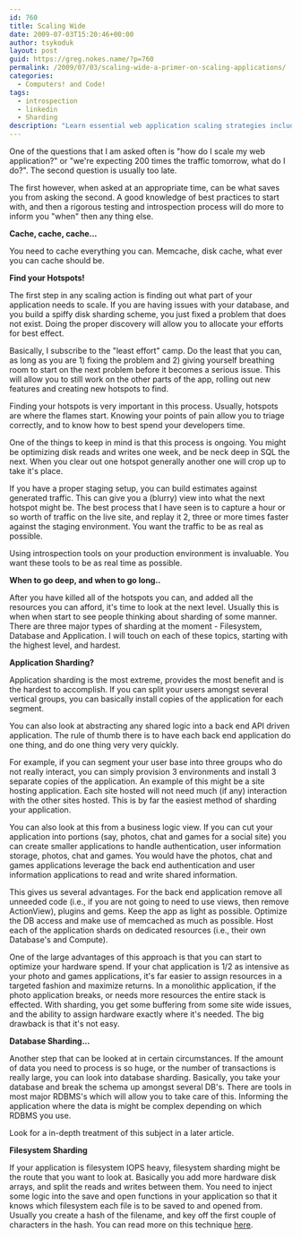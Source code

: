 ```yaml
---
id: 760
title: Scaling Wide
date: 2009-07-03T15:20:46+00:00
author: tsykoduk
layout: post
guid: https://greg.nokes.name/?p=760
permalink: /2009/07/03/scaling-wide-a-primer-on-scaling-applications/
categories:
  - Computers! and Code!
tags:
  - introspection
  - linkedin
  - Sharding
description: "Learn essential web application scaling strategies including caching techniques, hotspot identification, and the least-effort approach to handle traffic spikes effectively."
---
```

One of the questions that I am asked often is "how do I scale my web application?" or "we're expecting 200 times the traffic tomorrow, what do I do?". The second question is usually too late.



The first however, when asked at an appropriate time, can be what saves you from asking the second. A good knowledge of best practices to start with, and then a rigorous testing and introspection process will do more to inform you "when" then any thing else.



<strong>Cache, cache, cache...</strong>



You need to cache everything you can. Memcache, disk cache, what ever you can cache should be.



<strong>Find your Hotspots!</strong>



The first step in any scaling action is finding out what part of your application needs to scale. If you are having issues with your database, and you build a spiffy disk sharding scheme, you just fixed a problem that does not exist. Doing the proper discovery will allow you to allocate your efforts for best effect.



Basically, I subscribe to the "least effort" camp. Do the least that you can, as long as you are 1) fixing the problem and 2) giving yourself breathing room to start on the next problem before it becomes a serious issue. This will allow you to still work on the other parts of the app, rolling out new features and creating new hotspots to find.



Finding your hotspots is very important in this process. Usually, hotspots are where the flames start. Knowing your points of pain allow you to triage correctly, and to know how to best spend your developers time.



One of the things to keep in mind is that this process is ongoing. You might be optimizing disk reads and writes one week, and be neck deep in SQL the next. When you clear out one hotspot generally another one will crop up to take it's place.



If you have a proper staging setup, you can build estimates against generated traffic. This can give you a (blurry) view into what the next hotspot might be. The best process that I have seen is to capture a hour or so worth of traffic on the live site, and replay it 2, three or more times faster against the staging environment. You want the traffic to be as real as possible.



Using introspection tools on your production environment is invaluable. You want these tools to be as real time as possible.



<strong>When to go deep, and when to go long..</strong>



After you have killed all of the hotspots you can, and added all the resources you can afford, it's time to look at the next level. Usually this is when when start to see people thinking about sharding of some manner. There are three major types of sharding at the moment - Filesystem, Database and Application. I will touch on each of these topics, starting with the highest level, and hardest.



<strong>Application Sharding?</strong>



Application sharding is the most extreme, provides the most benefit and is the hardest to accomplish. If you can split your users amongst several vertical groups, you can basically install copies of the application for each segment.



You can also look at abstracting any shared logic into a back end API driven application. The rule of thumb there is to have each back end application do one thing, and do one thing very very quickly.



For example, if you can segment your user base into three groups who do not really interact, you can simply provision 3 environments and install 3 separate copies of the application. An example of this might be a site hosting application. Each site hosted will not need much (if any) interaction with the other sites hosted. This is by far the easiest method of sharding your application.



You can also look at this from a business logic view. If you can cut your application into portions (say, photos, chat and games for a social site) you can create smaller applications to handle authentication, user information storage, photos, chat and games. You would have the photos, chat and games applications leverage the back end authentication and user information applications to read and write shared information.



This gives us several advantages. For the back end application remove all unneeded code (i.e., if you are not going to need to use views, then remove ActionView), plugins and gems. Keep the app as light as possible. Optimize the DB access and make use of memcached as much as possible. Host each of the application shards on dedicated resources (i.e., their own Database's and Compute).



One of the large advantages of this approach is that you can start to optimize your hardware spend. If your chat application is 1/2 as intensive as your photo and games applications, it's far easier to assign resources in a targeted fashion and maximize returns. In a monolithic application, if the photo application breaks, or needs more resources the entire stack is effected. With sharding, you get some buffering from some site wide issues, and the ability to assign hardware exactly where it's needed. The big drawback is that it's not easy.



<strong>Database Sharding...</strong>



Another step that can be looked at in certain circumstances. If the amount of data you need to process is so huge, or the number of transactions is really large, you can look into database sharding. Basically, you take your database and break the schema up amongst several DB's. There are tools in most major RDBMS's which will allow you to take care of this. Informing the application where the data is might be complex depending on which RDBMS you use.



Look for a in-depth treatment of this subject in a later article.



<strong>Filesystem Sharding</strong>



If your application is filesystem IOPS heavy, filesystem sharding might be the route that you want to look at. Basically you add more hardware disk arrays, and split the reads and writes between them. You need to inject some logic into the save and open functions in your application so that it knows which filesystem each file is to be saved to and opened from. Usually you create a hash of the filename, and key off the first couple of characters in the hash. You can read more on this technique <a href="https://greg.nokes.name/2008/12/25/filesystem-scaling-in-high-traffic-web-applications/">here</a>.

